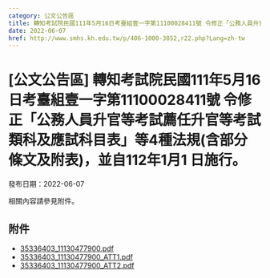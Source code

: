 ```yaml
---
category: 公文公告區
title: 轉知考試院民國111年5月16日考臺組壹一字第11100028411號 令修正「公務人員升官等考試薦任升官等考試類科及應試科目表」等4種法規(含部分條文及附表)，並自112年1月1 日施行。
date: 2022-06-07
href: http://www.smhs.kh.edu.tw/p/406-1000-3852,r22.php?Lang=zh-tw
---
```


# [公文公告區] 轉知考試院民國111年5月16日考臺組壹一字第11100028411號 令修正「公務人員升官等考試薦任升官等考試類科及應試科目表」等4種法規(含部分條文及附表)，並自112年1月1 日施行。

發布日期：2022-06-07

相關內容請參見附件。

## 附件

- [35336403_11130477900.pdf](https://www.smhs.kh.edu.tw/var/file/0/1000/attach/69/pta_3629_2311597_85065.pdf)
- [35336403_11130477900_ATT1.pdf](https://www.smhs.kh.edu.tw/var/file/0/1000/attach/69/pta_3630_5744760_85067.pdf)
- [35336403_11130477900_ATT2.pdf](https://www.smhs.kh.edu.tw/var/file/0/1000/attach/69/pta_3631_8437476_85068.pdf)
